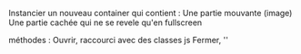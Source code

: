 Instancier un nouveau container qui contient :
Une partie mouvante (image)
Une partie cachée qui ne se revele qu'en fullscreen

méthodes :
Ouvrir, raccourci avec des classes js
Fermer, ''
